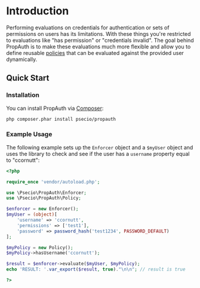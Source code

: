 
# Introduction

Performing evaluations on credentials for authentication or sets of permissions on users has its limitations. With these things you're restricted to evaluations like "has permission" or "credentials invalid". The goal behind PropAuth is to make these evaluations much more flexible and allow you to define reusable [policies](/terms.html#policy) that can be evaluated against the provided user dynamically.

## Quick Start

### Installation

You can install PropAuth via [Composer](https://getcomposer.org):

```sh
php composer.phar install psecio/propauth
```

### Example Usage

The following example sets up the `Enforcer` object and a `$myUser` object and uses the library to check and see if the user has a `username` property equal to "ccornutt":

```php
<?php

require_once 'vendor/autoload.php';

use \Psecio\PropAuth\Enforcer;
use \Psecio\PropAuth\Policy;

$enforcer = new Enforcer();
$myUser = (object)[
	'username' => 'ccornutt',
    'permissions' => ['test1'],
    'password' => password_hash('test1234', PASSWORD_DEFAULT)
];

$myPolicy = new Policy();
$myPolicy->hasUsername('ccornutt');

$result = $enforcer->evaluate($myUser, $myPolicy);
echo 'RESULT: '.var_export($result, true)."\n\n"; // result is true

?>

```